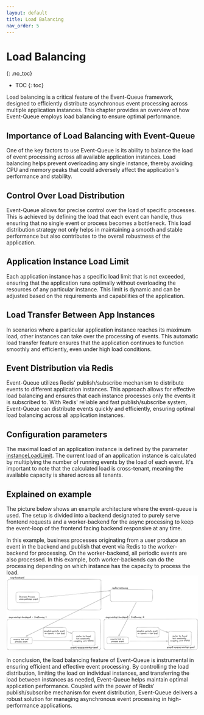 ```yaml
---
layout: default
title: Load Balancing
nav_order: 5
---
```


<!-- prettier-ignore-start -->
# Load Balancing
{: .no_toc}
<!-- prettier-ignore-end -->

<!-- prettier-ignore -->
- TOC
{: toc}

Load balancing is a critical feature of the Event-Queue framework, designed to efficiently distribute asynchronous
event processing across multiple application instances. This chapter provides an overview of how Event-Queue employs
load balancing to ensure optimal performance.

## Importance of Load Balancing with Event-Queue

One of the key factors to use Event-Queue is its ability to balance the load of event processing across all available
application instances. Load balancing helps prevent overloading any single instance, thereby avoiding CPU and memory
peaks that could adversely affect the application's performance and stability.

## Control Over Load Distribution

Event-Queue allows for precise control over the load of specific processes. This is achieved by defining the load that
each event can handle, thus ensuring that no single event or process becomes a bottleneck. This load distribution 
strategy not only helps in maintaining a smooth and stable performance but also contributes to the overall robustness 
of the application.

## Application Instance Load Limit

Each application instance has a specific load limit that is not exceeded, ensuring that the application runs optimally
without overloading the resources of any particular instance. This limit is dynamic and can be adjusted based on the
requirements and capabilities of the application.

## Load Transfer Between App Instances

In scenarios where a particular application instance reaches its maximum load, other instances can take over the 
processing of events. This automatic load transfer feature ensures that the application continues to function smoothly
and efficiently, even under high load conditions.

## Event Distribution via Redis

Event-Queue utilizes Redis' publish/subscribe mechanism to distribute events to different application instances. 
This approach allows for effective load balancing and ensures that each instance processes only the events it is 
subscribed to. With Redis' reliable and fast publish/subscribe system, Event-Queue can distribute events quickly and
efficiently, ensuring optimal load balancing across all application instances.

## Configuration parameters

The maximal load of an application instance is defined by the parameter [instanceLoadLimit](/event-queue/setup/#initialization-parameters).
The current load of an application instance is calculated by multiplying the number of running events by the load of
each event. It's important to note that the calculated load is cross-tenant, meaning the available capacity is shared 
across all tenants.

## Explained on example

The picture below shows an example architecture where the event-queue is used. The setup is divided into a backend designated
to purely serve frontend requests and a worker-backend for the async processing to keep the event-loop of the frontend
facing backend responsive at any time.

In this example, business processes originating from a user produce an event in the backend and publish that event
via Redis to the worker-backend for processing. On the worker-backend, all periodic events are also processed. In
this example, both worker-backends can do the processing depending on which instance has the capacity to process the
load.
<img alt="img_1.png" src="img_1.png"/>

In conclusion, the load balancing feature of Event-Queue is instrumental in ensuring efficient and effective event 
processing. By controlling the load distribution, limiting the load on individual instances, and transferring the 
load between instances as needed, Event-Queue helps maintain optimal application performance. Coupled with the power
of Redis' publish/subscribe mechanism for event distribution, Event-Queue delivers a robust solution for managing
asynchronous event processing in high-performance applications.
